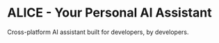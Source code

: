 # ALICE - Your Personal AI Assistant

Cross-platform AI assistant built for developers, by developers.